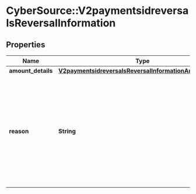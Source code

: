 # CyberSource::V2paymentsidreversalsReversalInformation

## Properties
Name | Type | Description | Notes
------------ | ------------- | ------------- | -------------
**amount_details** | [**V2paymentsidreversalsReversalInformationAmountDetails**](V2paymentsidreversalsReversalInformationAmountDetails.md) |  | [optional] 
**reason** | **String** | Reason for the authorization reversal. Possible value:   - 34: Suspected fraud  CyberSource ignores this field for processors that do not support this value.  | [optional] 


